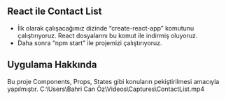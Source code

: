 React ile Contact List
----------------------------------
- İlk olarak çalışacağımız dizinde “create-react-app” komutunu çalıştırıyoruz. React dosyalarını bu komut ile indirmiş oluyoruz.
- Daha sonra “npm start” ile projemizi çalıştırıyoruz.

Uygulama Hakkında
-------------------------
Bu proje Components, Props, States gibi konuların pekiştirilmesi amacıyla yapılmıştır.
C:\Users\Bahri Can Öz\Videos\Captures\ContactList.mp4






